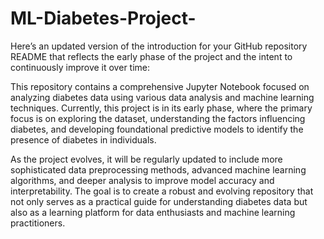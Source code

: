 # ML-Diabetes-Project-

Here’s an updated version of the introduction for your GitHub repository README that reflects the early phase of the project and the intent to continuously improve it over time:

This repository contains a comprehensive Jupyter Notebook focused on analyzing diabetes data using various data analysis and machine learning techniques. Currently, this project is in its early phase, where the primary focus is on exploring the dataset, understanding the factors influencing diabetes, and developing foundational predictive models to identify the presence of diabetes in individuals.

As the project evolves, it will be regularly updated to include more sophisticated data preprocessing methods, advanced machine learning algorithms, and deeper analysis to improve model accuracy and interpretability. The goal is to create a robust and evolving repository that not only serves as a practical guide for understanding diabetes data but also as a learning platform for data enthusiasts and machine learning practitioners.
